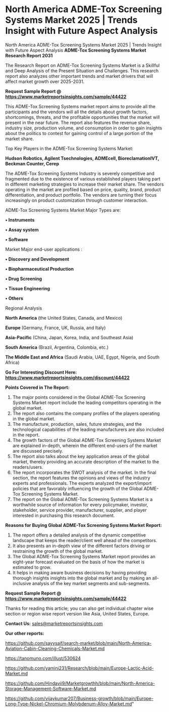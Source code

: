 # North America ADME-Tox Screening Systems Market 2025 | Trends Insight with Future Aspect Analysis
North America ADME-Tox Screening Systems Market 2025 | Trends Insight with Future Aspect Analysis
<strong>ADME-Tox Screening Systems Market Research Report 2031</strong>

The Research Report on ADME-Tox Screening Systems Market is a Skillful and Deep Analysis of the Present Situation and Challenges. This research report also analyzes other important trends and market drivers that will affect market growth over 2025-2031.

<strong>Request Sample Report @ <a href=https://www.marketreportsinsights.com/sample/44422>https://www.marketreportsinsights.com/sample/44422</a></strong>

This ADME-Tox Screening Systems market report aims to provide all the participants and the vendors will all the details about growth factors, shortcomings, threats, and the profitable opportunities that the market will present in the near future. The report also features the revenue share, industry size, production volume, and consumption in order to gain insights about the politics to contest for gaining control of a large portion of the market share.

Top Key Players in the ADME-Tox Screening Systems Market:

<strong>Hudson Robotics, Agilent Tsechnologies, ADMEcell, BioreclamationIVT, Beckman Counter, Cerep</strong>

The ADME-Tox Screening Systems Industry is severely competitive and fragmented due to the existence of various established players taking part in different marketing strategies to increase their market share. The vendors operating in the market are profiled based on price, quality, brand, product differentiation, and product portfolio. The vendors are turning their focus increasingly on product customization through customer interaction.

ADME-Tox Screening Systems Market Major Types are:

<strong>•  Instruments

•  Assay system

•  Software</strong>

Market Major end-user applications :

<strong>•  Discovery and Development

•  Biopharmaceutical Production

•  Drug Screening

•  Tissue Engineering

•  Others</strong>

Regional Analysis

</u><strong><b>North America</b></strong> (the United States, Canada, and Mexico)

<strong><b>Europe </b></strong>(Germany, France, UK, Russia, and Italy)

<strong><b>Asia-Pacific</b></strong> (China, Japan, Korea, India, and Southeast Asia)

<strong><b>South America</b></strong> (Brazil, Argentina, Colombia, etc.)

<strong><b>The Middle East and Africa</b></strong> (Saudi Arabia, UAE, Egypt, Nigeria, and South Africa)

<strong>Go For Interesting Discount Here: <a href=https://www.marketreportsinsights.com/discount/44422>https://www.marketreportsinsights.com/discount/44422</a></strong>

<strong>Points Covered in The Report:</strong>
<ol>
  <li>The major points considered in the Global ADME-Tox Screening Systems Market report include the leading competitors operating in the global market.</li>
  <li>The report also contains the company profiles of the players operating in the global market.</li>
  <li>The manufacture, production, sales, future strategies, and the technological capabilities of the leading manufacturers are also included in the report.</li>
  <li>The growth factors of the Global ADME-Tox Screening Systems Market are explained in-depth, wherein the different end-users of the market are discussed precisely.</li>
  <li>The report also talks about the key application areas of the global market, thereby providing an accurate description of the market to the readers/users.</li>
  <li>The report incorporates the SWOT analysis of the market. In the final section, the report features the opinions and views of the industry experts and professionals. The experts analyzed the export/import policies that are favorably influencing the growth of the Global ADME-Tox Screening Systems Market.</li>
  <li>The report on the Global ADME-Tox Screening Systems Market is a worthwhile source of information for every policymaker, investor, stakeholder, service provider, manufacturer, supplier, and player interested in purchasing this research document.</li>
</ol>
<strong>Reasons for Buying Global ADME-Tox Screening Systems Market Report:</strong>

<ol>
  <li>The report offers a detailed analysis of the dynamic competitive landscape that keeps the reader/client well ahead of the competitors.</li>
  <li>It also presents an in-depth view of the different factors driving or restraining the growth of the global market.</li>
  <li>The Global ADME-Tox Screening Systems Market report provides an eight-year forecast evaluated on the basis of how the market is estimated to grow.</li>
  <li>It helps in making aware business decisions by having providing thorough insights insights into the global market and by making an all-inclusive analysis of the key market segments and sub-segments.</li>
</ol>
<strong>Request Sample Report @ <a href=https://www.marketreportsinsights.com/sample/44422>https://www.marketreportsinsights.com/sample/44422</a></strong>


Thanks for reading this article; you can also get individual chapter wise section or region wise report version like Asia, United States, Europe.

<strong>Contact Us:</strong>
sales@marketreportsinsights.com

<strong>Our other reports:</strong>

<a href=https://github.com/sayysaif/search-market/blob/main/North-America-Aviation-Cabin-Cleaning-Chemicals-Market.md>https://github.com/sayysaif/search-market/blob/main/North-America-Aviation-Cabin-Cleaning-Chemicals-Market.md</a>

<a href=https://tanomuno.com/illust/530624>https://tanomuno.com/illust/530624</a>

<a href=https://github.com/yamini231/Research/blob/main/Europe-Lactic-Acid-Market.md>https://github.com/yamini231/Research/blob/main/Europe-Lactic-Acid-Market.md</a>

<a href=https://github.com/Hindavii9/Marketgrowthh/blob/main/North-America-Storage-Management-Software-Market.md>https://github.com/Hindavii9/Marketgrowthh/blob/main/North-America-Storage-Management-Software-Market.md</a>

<a href=https://github.com/vijaykumar207/Business-growth/blob/main/Europe-Long-Type-Nickel-Chromium-Molybdenum-Alloy-Market.md>https://github.com/vijaykumar207/Business-growth/blob/main/Europe-Long-Type-Nickel-Chromium-Molybdenum-Alloy-Market.md</a>"
